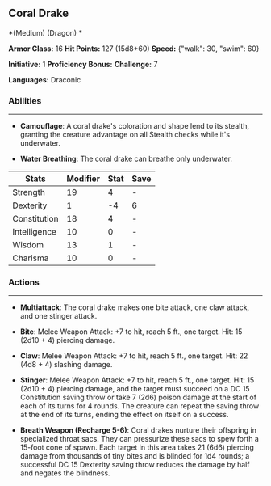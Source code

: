 ## Coral Drake
*(Medium) (Dragon) *

**Armor Class:** 16
**Hit Points:** 127 (15d8+60)
**Speed:** {"walk": 30, "swim": 60}

**Initiative:** 1
**Proficiency Bonus:**
**Challenge:** 7

**Languages:** Draconic

### Abilities
 --- 
- **Camouflage**: A coral drake's coloration and shape lend to its stealth, granting the creature advantage on all Stealth checks while it's underwater.

- **Water Breathing**: The coral drake can breathe only underwater.



| Stats | Modifier | Stat | Save
| ---- | ---- | ---- | ---- |
| Strength | 19 | 4 | - |
| Dexterity | 1 | -4 | 6 |
| Constitution | 18 | 4 | - |
| Intelligence | 10 | 0 | - |
| Wisdom | 13 | 1 | - |
| Charisma | 10 | 0 | - |

### Actions
 --- 
- **Multiattack**: The coral drake makes one bite attack, one claw attack, and one stinger attack.

- **Bite**: Melee Weapon Attack: +7 to hit, reach 5 ft., one target. Hit: 15 (2d10 + 4) piercing damage.

- **Claw**: Melee Weapon Attack: +7 to hit, reach 5 ft., one target. Hit: 22 (4d8 + 4) slashing damage.

- **Stinger**: Melee Weapon Attack: +7 to hit, reach 5 ft., one target. Hit: 15 (2d10 + 4) piercing damage, and the target must succeed on a DC 15 Constitution saving throw or take 7 (2d6) poison damage at the start of each of its turns for 4 rounds. The creature can repeat the saving throw at the end of its turns, ending the effect on itself on a success.

- **Breath Weapon (Recharge 5-6)**: Coral drakes nurture their offspring in specialized throat sacs. They can pressurize these sacs to spew forth a 15-foot cone of spawn. Each target in this area takes 21 (6d6) piercing damage from thousands of tiny bites and is blinded for 1d4 rounds; a successful DC 15 Dexterity saving throw reduces the damage by half and negates the blindness.

